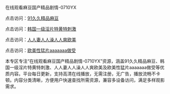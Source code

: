 在线观看麻豆国产精品剧情-0710YX

点击访问：<a href="https://heiliaoxwd5i8.pages.dev">91久久精品麻豆</a>

点击访问：<a href="https://heiliaowzu4ur.pages.dev">韩国一级淫片特黄特刺激</a>

点击访问：<a href="https://heiliaozj3tjd.pages.dev">人人妻人人澡人人爽欧美</a>

点击访问：<a href="https://heiliaoe8ajia.pages.dev">欧美性猛片aaaaaaa做受</a>

本专区专注“在线观看麻豆国产精品剧情-0710YX”资源，涵盖91久久精品麻豆、韩国一级淫片特黄特刺激、人人妻人人澡人人爽欧美及欧美性猛片aaaaaaa做受等优质内容。平台每日更新，支持高清在线播放，无需注册，无广告，播放流畅不卡顿。内容分类清晰，方便用户快速查找所需资源，兼容多设备访问，满足多样观影需求。

<span style="display:none;">[Canonical link](https://github.com/sau20250710/so10)</span>
